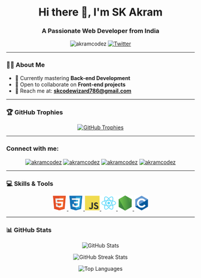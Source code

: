 <h1 align="center">Hi there 👋, I'm SK Akram</h1>
<h3 align="center">A Passionate Web Developer from India</h3>

<p align="center">
  <img src="https://komarev.com/ghpvc/?username=akramcodez&label=Profile%20views&color=blue&style=flat-square" alt="akramcodez" />
  <a href="https://twitter.com/akramcodez" target="_blank">
    <img src="https://img.shields.io/twitter/follow/akramcodez?logo=twitter&style=flat-square&color=1DA1F2" alt="Twitter" />
  </a>
</p>

---

<h3>👨‍💻 About Me</h3>

- 🌱 Currently mastering **Back-end Development**  
- 🔗 Open to collaborate on **Front-end projects**  
- 📧 Reach me at: **skcodewizard786@gmail.com**

---

<h3>🏆 GitHub Trophies</h3>
<p align="center">
  <a href="https://github.com/ryo-ma/github-profile-trophy">
    <img src="https://github-profile-trophy.vercel.app/?username=akramcodez&theme=darkhub&row=1&no-frame=true&column=6" alt="GitHub Trophies" />
  </a>
</p>

---

<h3 align="left">Connect with me:</h3>
<p align="center">
<a href="https://twitter.com/akramcodez" target="blank"><img align="center" src="https://raw.githubusercontent.com/rahuldkjain/github-profile-readme-generator/master/src/images/icons/Social/twitter.svg" alt="akramcodez" height="30" width="40" /></a>
<a href="https://linkedin.com/in/akramcodez" target="blank"><img align="center" src="https://raw.githubusercontent.com/rahuldkjain/github-profile-readme-generator/master/src/images/icons/Social/linked-in-alt.svg" alt="akramcodez" height="30" width="40" /></a>
<a href="https://instagram.com/akramcodez" target="blank"><img align="center" src="https://raw.githubusercontent.com/rahuldkjain/github-profile-readme-generator/master/src/images/icons/Social/instagram.svg" alt="akramcodez" height="30" width="40" /></a>
<a href="https://www.youtube.com/c/akramcodez" target="blank"><img align="center" src="https://raw.githubusercontent.com/rahuldkjain/github-profile-readme-generator/master/src/images/icons/Social/youtube.svg" alt="akramcodez" height="30" width="40" /></a>
</p>

---

<h3>💻 Skills & Tools</h3>
<p align="center">
  <a href="https://developer.mozilla.org/en-US/docs/Web/HTML" target="_blank">
    <img src="https://raw.githubusercontent.com/devicons/devicon/master/icons/html5/html5-original.svg" alt="HTML5" width="40" height="40"/>
  </a>
  <a href="https://www.w3.org/Style/CSS/Overview.en.html" target="_blank">
    <img src="https://raw.githubusercontent.com/devicons/devicon/master/icons/css3/css3-original.svg" alt="CSS3" width="40" height="40"/>
  </a>
  <a href="https://developer.mozilla.org/en-US/docs/Web/JavaScript" target="_blank">
    <img src="https://raw.githubusercontent.com/devicons/devicon/master/icons/javascript/javascript-original.svg" alt="JavaScript" width="40" height="40"/>
  </a>
  <a href="https://reactjs.org/" target="_blank">
    <img src="https://raw.githubusercontent.com/devicons/devicon/master/icons/react/react-original.svg" alt="React" width="40" height="40"/>
  </a>
  <a href="https://nodejs.org/" target="_blank">
    <img src="https://raw.githubusercontent.com/devicons/devicon/master/icons/nodejs/nodejs-original.svg" alt="Node.js" width="40" height="40"/>
  </a>
  <a href="https://www.cprogramming.com/" target="_blank">
    <img src="https://raw.githubusercontent.com/devicons/devicon/master/icons/c/c-original.svg" alt="C" width="40" height="40"/>
  </a>
</p>

---

<h3>📊 GitHub Stats</h3>
<p align="center">
  <img src="https://github-readme-stats.vercel.app/api?username=akramcodez&show_icons=true&theme=radical" alt="GitHub Stats" />
</p>

<p align="center">
  <img src="https://github-readme-streak-stats.herokuapp.com/?user=akramcodez&theme=radical" alt="GitHub Streak Stats" />
</p>

<p align="center">
  <img src="https://github-readme-stats.vercel.app/api/top-langs/?username=akramcodez&layout=compact&theme=radical" alt="Top Languages" />
</p>
